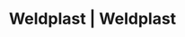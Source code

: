 ---
Link: "file:/Users/vinayakpatel/Downloads/www.weldplast.cz/eshop_products_compare/add/eshop-products-variant733"
product_name: "null"
product_id: "null"
title: "Weldplast | Weldplast"
product_desc: ""
product_specs: ""
product_downloads: ""
href: ""
accessories: ""
similar_products: ""
---